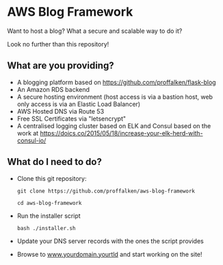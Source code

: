 # AWS Blog Framework

Want to host a blog? What a secure and scalable way to do it?

Look no further than this repository!

## What are you providing?

* A blogging platform based on https://github.com/proffalken/flask-blog
* An Amazon RDS backend
* A secure hosting environment (host access is via a bastion host, web only
  access is via an Elastic Load Balancer)
* AWS Hosted DNS via Route 53
* Free SSL Certificates via "letsencrypt"
* A centralised logging cluster based on ELK and Consul based on the work at
  https://doics.co/2015/05/18/increase-your-elk-herd-with-consul-io/

## What do I need to do?

* Clone this git repository:

  ```
  git clone https://github.com/proffalken/aws-blog-framework

  cd aws-blog-framework
  ```
* Run the installer script

  ```
  bash ./installer.sh
  ```
* Update your DNS server records with the ones the script provides
* Browse to www.yourdomain.yourtld and start working on the site!
